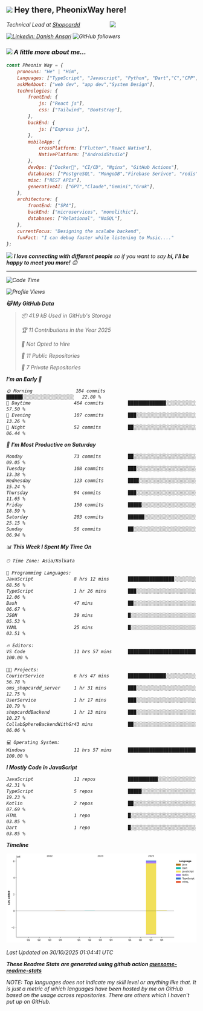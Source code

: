 <h2><img src="https://emojis.slackmojis.com/emojis/images/1531849430/4246/blob-sunglasses.gif?1531849430](https://tenor.com/view/long-livethe-blob-sunglasses-smirk-smug-smiling-gif-14457648" width="30"/> Hey there, PheonixWay here! </h2>
<img align='right' src="https://media.giphy.com/media/M9gbBd9nbDrOTu1Mqx/giphy.gif" width="230">
<p><em>Technical Lead at <a href="https://www.shopcardd.com/index.html">Shopcardd</p>

[![Linkedin: Danish Ansari](https://img.shields.io/badge/-DanishAnsari-blue?style=flat-square&logo=Linkedin&logoColor=white&link=https://www.linkedin.com/in/danishansari222002/)](https://www.linkedin.com/in/danishansari222002/)
![GitHub followers](https://img.shields.io/github/followers/PheonixWay?label=Follow&style=social)

### <img src="https://media.giphy.com/media/VgCDAzcKvsR6OM0uWg/giphy.gif" width="50"> A little more about me...

```javascript
const Pheonix Way = {
    pronouns: "He" | "Him",
    Languages: ["TypeScript", "Javascript", "Python", "Dart","C","CPP","java"],
    askMeAbout: ["web dev", "app dev","System Design"],
    technologies: {
        frontEnd: {
            js: ["React js"],
            css: ["Tailwind", "Bootstrap"],
        },
        backEnd: {
            js: ["Express js"],
        },
        mobileApp: {
            crossPlatform: ["Flutter","React Native"],
            NativePlatform: ["AndroidStudio"]
        },
        devOps: ["Docker🐳", "CI/CD", "Nginx", "GitHub Actions"],
        databases: ["PostgreSQL", "MongoDB","Firebase Serivce", "redis"],
        misc: ["REST APIs"],
        generativeAI: ["GPT","Claude","Gemini","Grok"],
    },
    architecture: {
        frontEnd: ["SPA"],
        backEnd: ["microservices", "monolithic"],
        databases: ["Relational", "NoSQL"],
    },
    currentFocus: "Designing the scalabe backend",
    funFact: "I can debug faster while listening to Music...."
};
```

<img src="https://media.giphy.com/media/LnQjpWaON8nhr21vNW/giphy.gif" width="60"> <em><b>I love connecting with different people</b> so if you want to say <b>hi, I'll be happy to meet you more!</b> 😊</em>

---

<!--START_SECTION:waka-->
![Code Time](http://img.shields.io/badge/Code%20Time-49%20hrs%208%20mins-blue)

![Profile Views](http://img.shields.io/badge/Profile%20Views-0-blue)

**🐱 My GitHub Data** 

> 📦 41.9 kB Used in GitHub's Storage 
 > 
> 🏆 11 Contributions in the Year 2025
 > 
> 🚫 Not Opted to Hire
 > 
> 📜 11 Public Repositories 
 > 
> 🔑 7 Private Repositories 
 > 
**I'm an Early 🐤** 

```text
🌞 Morning                184 commits         ██████░░░░░░░░░░░░░░░░░░░   22.80 % 
🌆 Daytime                464 commits         ██████████████░░░░░░░░░░░   57.50 % 
🌃 Evening                107 commits         ███░░░░░░░░░░░░░░░░░░░░░░   13.26 % 
🌙 Night                  52 commits          ██░░░░░░░░░░░░░░░░░░░░░░░   06.44 % 
```
📅 **I'm Most Productive on Saturday** 

```text
Monday                   73 commits          ██░░░░░░░░░░░░░░░░░░░░░░░   09.05 % 
Tuesday                  108 commits         ███░░░░░░░░░░░░░░░░░░░░░░   13.38 % 
Wednesday                123 commits         ████░░░░░░░░░░░░░░░░░░░░░   15.24 % 
Thursday                 94 commits          ███░░░░░░░░░░░░░░░░░░░░░░   11.65 % 
Friday                   150 commits         █████░░░░░░░░░░░░░░░░░░░░   18.59 % 
Saturday                 203 commits         ██████░░░░░░░░░░░░░░░░░░░   25.15 % 
Sunday                   56 commits          ██░░░░░░░░░░░░░░░░░░░░░░░   06.94 % 
```


📊 **This Week I Spent My Time On** 

```text
🕑︎ Time Zone: Asia/Kolkata

💬 Programming Languages: 
JavaScript               8 hrs 12 mins       █████████████████░░░░░░░░   68.56 % 
TypeScript               1 hr 26 mins        ███░░░░░░░░░░░░░░░░░░░░░░   12.06 % 
Bash                     47 mins             ██░░░░░░░░░░░░░░░░░░░░░░░   06.67 % 
JSON                     39 mins             █░░░░░░░░░░░░░░░░░░░░░░░░   05.53 % 
YAML                     25 mins             █░░░░░░░░░░░░░░░░░░░░░░░░   03.51 % 

🔥 Editors: 
VS Code                  11 hrs 57 mins      █████████████████████████   100.00 % 

🐱‍💻 Projects: 
CourierService           6 hrs 47 mins       ██████████████░░░░░░░░░░░   56.78 % 
oms_shopcardd_server     1 hr 31 mins        ███░░░░░░░░░░░░░░░░░░░░░░   12.75 % 
UserService              1 hr 17 mins        ███░░░░░░░░░░░░░░░░░░░░░░   10.79 % 
shopcarddBackend         1 hr 13 mins        ███░░░░░░░░░░░░░░░░░░░░░░   10.27 % 
CollabSphereBackendWithGr43 mins             ██░░░░░░░░░░░░░░░░░░░░░░░   06.06 % 

💻 Operating System: 
Windows                  11 hrs 57 mins      █████████████████████████   100.00 % 
```

**I Mostly Code in JavaScript** 

```text
JavaScript               11 repos            ███████████░░░░░░░░░░░░░░   42.31 % 
TypeScript               5 repos             █████░░░░░░░░░░░░░░░░░░░░   19.23 % 
Kotlin                   2 repos             ██░░░░░░░░░░░░░░░░░░░░░░░   07.69 % 
HTML                     1 repo              █░░░░░░░░░░░░░░░░░░░░░░░░   03.85 % 
Dart                     1 repo              █░░░░░░░░░░░░░░░░░░░░░░░░   03.85 % 
```



**Timeline**

![Lines of Code chart](https://raw.githubusercontent.com/PheonixWay/PheonixWay/main/assets/bar_graph.png)


 Last Updated on 30/10/2025 01:04:41 UTC
<!--END_SECTION:waka-->

**These Readme Stats are generated using github action [awesome-readme-stats](https://github.com/anmol098/waka-readme-stats)**

NOTE: Top languages does not indicate my skill level or anything like that. It is just a metric of which languages have been hosted by me on GitHub based on the usage across repositories. There are others which I haven't put up on GitHub.
